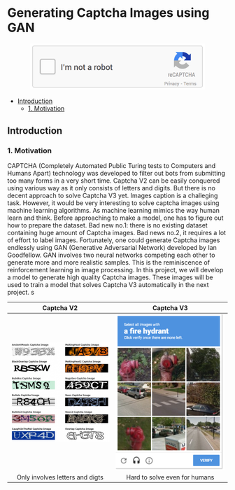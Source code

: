 # Generating Captcha Images using GAN
<!-- <div align=center><img src="images/rnn.png" width="100%" > -->
<div align=center><img src="images/captcha.gif" width="400"></div>

<!-- vim-markdown-toc GFM -->

* [Introduction](#introduction)
    * [1. Motivation](#1-motivation)

<!-- vim-markdown-toc -->


## Introduction

### 1. Motivation

CAPTCHA (Completely Automated Public Turing tests to Computers and Humans Apart) technology was developed to filter out bots from submitting too many forms in a very short time. Captcha V2 can be easily conquered using various way as it only consists of letters and digits. But there is no decent approach to solve Captcha V3 yet. Images caption is a challeging task. However, it would be very interesting to solve captcha images using machine learning algorithms. As machine learning mimics the way human learn and think. Before approaching to make a model, one has to figure out how to prepare the dataset. Bad new no.1: there is no existing dataset containing huge amount of Captcha images. Bad news no.2, it requires a lot of effort to label images. Fortunately, one could generate Captcha images endlessly using GAN (Generative Adversarial Network) developed by Ian Goodfellow. GAN involves two neural networks competing each other to generate more and more realistic samples. This is the reminiscence of reinforcement learning in image processing. In this project, we will develop a model to generate high quality Captcha images. These images will be used to train a model that solves Captcha V3 automatically in the next project.
s


Captcha V2                                  | Captcha V3
:------------------------------------------:|:-------------------------------------------:
<img src="images/v2.png" width="450"></img> |<img src="images/v3.png" width="500" ></img>
Only involves letters and digts             | Hard to solve even for humans

